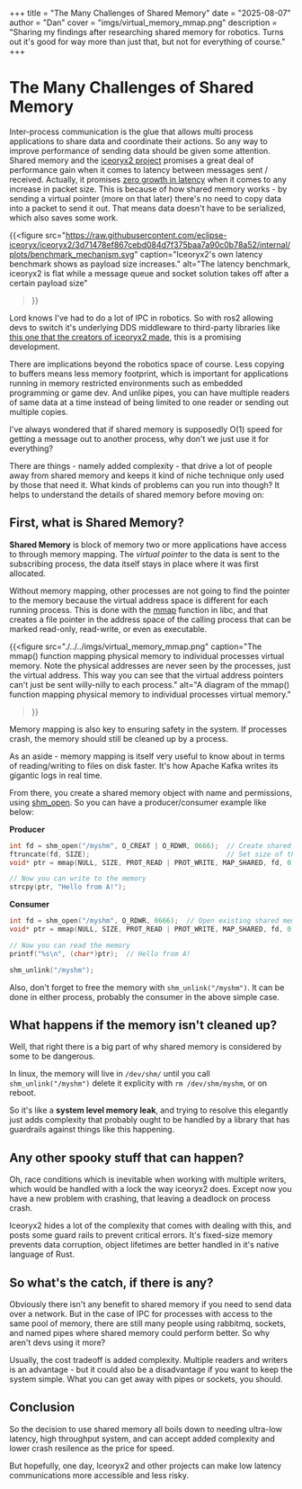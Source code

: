 +++
title = "The Many Challenges of Shared Memory"
date = "2025-08-07"
author = "Dan"
cover = "imgs/virtual_memory_mmap.png"
description = "Sharing my findings after researching shared memory for robotics. Turns out it's good for way more than just that, but not for everything of course."
+++
# The Many Challenges of Shared Memory

Inter-process communication is the glue that allows multi process applications
to share data and coordinate their actions. So any way to improve performance of
sending data should be given some attention. Shared memory and the [iceoryx2
project](https://ekxide.io/blog/iceoryx2-0-6-release/) promises a great deal of
performance gain when it comes to latency between messages sent /
received. Actually, it promises [zero growth in
latency](https://github.com/eclipse-iceoryx/iceoryx2?tab=readme-ov-file#comparision-of-mechanisms)
when it comes to any increase in packet size. This is because of how shared
memory works - by sending a virtual pointer (more on that later) there's no need
to copy data into a packet to send it out. That means data doesn't have to be
serialized, which also saves some work.

{{<figure 
src="https://raw.githubusercontent.com/eclipse-iceoryx/iceoryx2/3d71478ef867cebd084d7f375baa7a90c0b78a52/internal/plots/benchmark_mechanism.svg"
caption="Iceoryx2's own latency benchmark shows as payload size increases."
alt="The latency benchmark, iceoryx2 is flat while a message queue and socket solution takes off after a certain payload size"
>}}


Lord knows I've had to do a lot of IPC in robotics. So with ros2 allowing devs
to switch it's underlying DDS middleware to third-party libraries like [this one
that the creators of iceoryx2 made](https://github.com/ekxide/rmw_iceoryx2),
this is a promising development.

There are implications beyond the robotics space of course. Less copying to
buffers means less memory footprint, which is important for applications running
in memory restricted environments such as embedded programming or game dev. And
unlike pipes, you can have multiple readers of same data at a time instead of
being limited to one reader or sending out multiple copies.

I've always wondered that if shared memory is supposedly O(1) speed for getting
a message out to another process, why don't we just use it for everything?

There are things - namely added complexity - that drive a lot of people away
from shared memory and keeps it kind of niche technique only used by those that
need it. What kinds of problems can you run into though? It helps to understand
the details of shared memory before moving on:


## First, what is Shared Memory?
**Shared Memory** is block of memory two or more applications have access to
through memory mapping. The _virtual pointer_ to the data is sent to the
subscribing process, the data itself stays in place where it was first
allocated.

Without memory mapping, other processes are not going to find the pointer to the
memory because the virtual address space is different for each running
process. This is done with the
[mmap](https://man7.org/linux/man-pages/man2/mmap.2.html) function in libc, and
that creates a file pointer in the address space of the calling process that can
be marked read-only, read-write, or even as executable.

{{<figure 
src="./../../imgs/virtual_memory_mmap.png"
caption="The mmap() function mapping physical memory to individual processes virtual memory. Note the physical addresses are never seen by the processes, just the virtual address. This way you can see that the virtual address pointers can't just be sent willy-nilly to each process."
alt="A diagram of the mmap() function mapping physical memory to individual processes virtual memory."
>}}

Memory mapping is also key to ensuring safety in the system. If processes crash,
the memory should still be cleaned up by a process.

As an aside - memory mapping is itself very useful to know about in terms of
reading/writing to files on disk faster. It's how Apache Kafka writes its
gigantic logs in real time.


From there, you create a shared memory object with name and permissions, using
[shm_open](https://man7.org/linux/man-pages/man3/shm_open.3.html). So you can
have a producer/consumer example like below:

**Producer**
```C
int fd = shm_open("/myshm", O_CREAT | O_RDWR, 0666);  // Create shared memory object
ftruncate(fd, SIZE);                                  // Set size of the shared memory
void* ptr = mmap(NULL, SIZE, PROT_READ | PROT_WRITE, MAP_SHARED, fd, 0);

// Now you can write to the memory
strcpy(ptr, "Hello from A!");

```

**Consumer**
```C
int fd = shm_open("/myshm", O_RDWR, 0666);  // Open existing shared memory object
void* ptr = mmap(NULL, SIZE, PROT_READ | PROT_WRITE, MAP_SHARED, fd, 0);

// Now you can read the memory
printf("%s\n", (char*)ptr);  // Hello from A!

shm_unlink("/myshm");
```

Also, don't forget to free the memory with `shm_unlink("/myshm")`. It can be
done in either process, probably the consumer in the above simple case.

## What happens if the memory isn't cleaned up?
Well, that right there is a big part of why shared memory is considered by some
to be dangerous.

In linux, the memory will live in `/dev/shm/` until you call
`shm_unlink("/myshm")` delete it explicity with `rm /dev/shm/myshm`, or on
reboot.

So it's like a **system level memory leak**, and trying to resolve this
elegantly just adds complexity that probably ought to be handled by a library
that has guardrails against things like this happening.


## Any other spooky stuff that can happen?

Oh, race conditions which is inevitable when working with multiple writers,
which would be handled with a lock the way iceoryx2 does. Except now you have a
new problem with crashing, that leaving a deadlock on process crash.

Iceoryx2 hides a lot of the complexity that comes with dealing with this, and
posts some guard rails to prevent critical errors. It's fixed-size memory
prevents data corruption, object lifetimes are better handled in it's native
language of Rust.


## So what's the catch, if there is any?

Obviously there isn't any benefit to shared memory if you need to send data over
a network. But in the case of IPC for processes with access to the same pool of
memory, there are still many people using rabbitmq, sockets, and named pipes
where shared memory could perform better. So why aren't devs using it more?

Usually, the cost tradeoff is added complexity. Multiple readers and writers is
an advantage - but it could also be a disadvantage if you want to keep the
system simple. What you can get away with pipes or sockets, you should.


## Conclusion

So the decision to use shared memory all boils down to needing ultra-low
latency, high throughput system, and can accept added complexity and lower crash
resilence as the price for speed.

But hopefully, one day, Iceoryx2 and other projects can make low latency
communications more accessible and less risky.
